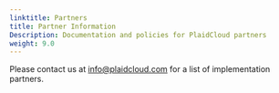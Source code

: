 ```yaml
---
linktitle: Partners
title: Partner Information
Description: Documentation and policies for PlaidCloud partners
weight: 9.0
---
```


Please contact us at info@plaidcloud.com for a list of implementation partners.
